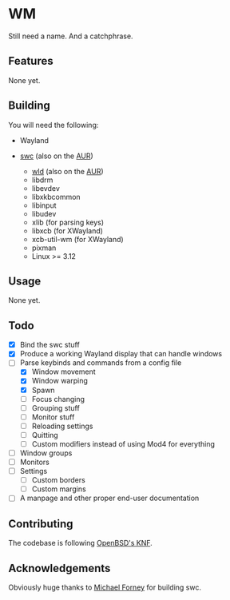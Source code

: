 WM
==

Still need a name. And a catchphrase.

Features
--------

None yet.

Building
--------

You will need the following:

- Wayland
- [swc][0] (also on the [AUR][a0])
  - [wld][1] (also on the [AUR][a1])
  - libdrm
  - libevdev
  - libxkbcommon
  - libinput
  - libudev
  - xlib (for parsing keys)
  - libxcb (for XWayland)
  - xcb-util-wm (for XWayland)
  - pixman
  - Linux >= 3.12

  [0]: https://github.com/michaelforney/swc
  [1]: https://github.com/michaelforney/wld
  [a0]: https://aur.archlinux.org/packages/swc-git/
  [a1]: https://aur.archlinux.org/packages/wld-git/

Usage
-----

None yet.

Todo
----

- [x] Bind the swc stuff
- [x] Produce a working Wayland display that can handle windows
- [ ] Parse keybinds and commands from a config file
  - [x] Window movement
  - [x] Window warping
  - [x] Spawn
  - [ ] Focus changing
  - [ ] Grouping stuff
  - [ ] Monitor stuff
  - [ ] Reloading settings
  - [ ] Quitting
  - [ ] Custom modifiers instead of using Mod4 for everything
- [ ] Window groups
- [ ] Monitors
- [ ] Settings
  - [ ] Custom borders
  - [ ] Custom margins
- [ ] A manpage and other proper end-user documentation

Contributing
------------

The codebase is following [OpenBSD's KNF][obsd].

  [obsd]: http://www.openbsd.org/cgi-bin/man.cgi/OpenBSD-current/man9/style.9

Acknowledgements
----------------

Obviously huge thanks to [Michael Forney][mf] for building swc.

  [mf]: https://github.com/michaelforney

